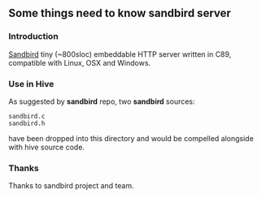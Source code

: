 ## Some things need to know sandbird server

### Introduction

[Sandbird](https://github.com/rxi/sandbird) tiny (~800sloc) embeddable HTTP server written in C89, compatible with Linux, OSX and Windows. 

### Use in Hive

As suggested by **sandbird** repo, two **sandbird** sources:

```
sandbird.c
sandbird.h
```

have been dropped into this directory and would be compelled alongside with hive source code.

### Thanks
Thanks to sandbird project and team.
